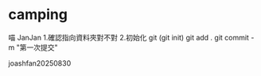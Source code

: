 # camping

喵
JanJan 1.確認指向資料夾對不對 2.初始化 git (git init)
git add .
git commit -m "第一次提交"


joashfan20250830